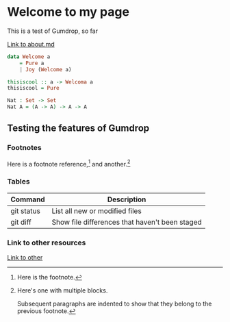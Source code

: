# Welcome to my page

This is a test of Gumdrop, so far

[Link to about.md](#!/about)

```haskell
data Welcome a 
    = Pure a
    | Joy (Welcome a)

thisiscool :: a -> Welcoma a
thisiscool = Pure
```

```agda
Nat : Set -> Set
Nat A = (A -> A) -> A -> A
```

## Testing the features of Gumdrop

### Footnotes

Here is a footnote reference,[^1] and another.[^longnote]

[^1]: Here is the footnote.

[^longnote]: Here's one with multiple blocks.

    Subsequent paragraphs are indented to show that they
belong to the previous footnote.

### Tables

| Command | Description |
| --- | --- |
| git status | List all new or modified files |
| git diff | Show file differences that haven't been staged |

### Link to other resources

[Link to other](other/test.html)
